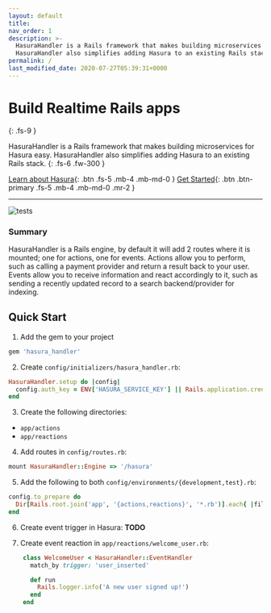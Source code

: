 ```yaml
---
layout: default
title:
nav_order: 1
description: >-
  HasuraHandler is a Rails framework that makes building microservices for Hasura easy.
  HasuraHandler also simplifies adding Hasura to an existing Rails stack.
permalink: /
last_modified_date: 2020-07-27T05:39:31+0000
---
```


# Build Realtime Rails apps
{: .fs-9 }

HasuraHandler is a Rails framework that makes building microservices for Hasura easy.
HasuraHandler also simplifies adding Hasura to an existing Rails stack.
{: .fs-6 .fw-300 }

[Learn about Hasura](https://hasura.io/docs/1.0/graphql/manual/index.html){: .btn .fs-5 .mb-4 .mb-md-0 }
[Get Started](#quick-start){: .btn .btn-primary .fs-5 .mb-4 .mb-md-0 .mr-2 }

---

![tests](https://github.com/KazW/HasuraHandler/workflows/tests/badge.svg)

### Summary

HasuraHandler is a Rails engine, by default it will add 2 routes where it is mounted;
one for actions, one for events. Actions allow you to perform, such as calling a
payment provider and return a result back to your user. Events allow you to receive
information and react accordingly to it, such as sending a recently updated record
to a search backend/provider for indexing.

## Quick Start

1. Add the gem to your project
```ruby
gem 'hasura_handler'
```

2. Create `config/initializers/hasura_handler.rb`:
```ruby
HasuraHandler.setup do |config|
  config.auth_key = ENV['HASURA_SERVICE_KEY'] || Rails.application.credentials.hasura_service_key
end
```

3. Create the following directories:
* `app/actions`
* `app/reactions`

4. Add routes in `config/routes.rb`:
```ruby
mount HasuraHandler::Engine => '/hasura'
```

5. Add the following to both `config/environments/{development,test}.rb`:
```ruby
config.to_prepare do
  Dir[Rails.root.join('app', '{actions,reactions}', '*.rb')].each{ |file| require_dependency file }
end
```

6. Create event trigger in Hasura: **TODO**

7. Create event reaction in `app/reactions/welcome_user.rb`:
```ruby
    class WelcomeUser < HasuraHandler::EventHandler
      match_by trigger: 'user_inserted'

      def run
        Rails.logger.info('A new user signed up!')
      end
    end
```
